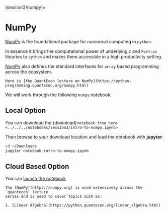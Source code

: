 (session3/numpy)=
# NumPy

[NumPy](https://numpy.org) is the foundational package for numerical computing in `python`.

In essence it brings the computational power of underlying `C` and `Fortran` libraries to `python` and
makes them accessible in a high productivity setting.

[NumPy](https://numpy.org) also defines the standard interfaces for `array` based programming across the ecosystem.

```{admonition} Lecture Resource
Here is [the QuantEcon lecture on NumPy](https://python-programming.quantecon.org/numpy.html)
```

We will work through the following `numpy` notebook.

## Local Option

You can download the {download}`notebook from here <../../../notebooks/session3/intro-to-numpy.ipynb>`

Then browse to your download location and load the notebook with **jupyter**:

```bash
cd ~/Downloads
jupyter notebook intro-to-numpy.ipynb
```

## Cloud Based Option

You can [launch the notebook](https://mybinder.org/v2/gh/QuantEcon/2021-workshop-rsit/main?filepath=notebooks%2Fsession1%2Fintro-to-numpy.ipynb)

```{tip}
The [NumPy](https://numpy.org) is used extensively across the `quantecon` lecture
series and is used to cover topics such as:

1. [Linear Algebra](https://python.quantecon.org/linear_algebra.html)
```